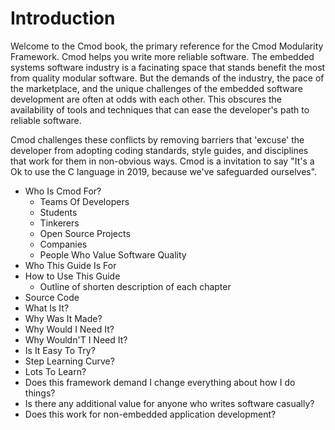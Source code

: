 # Introduction

Welcome to the Cmod book, the primary reference for the Cmod Modularity Framework. Cmod helps you write more reliable software. The embedded systems software industry is a facinating space that stands benefit the most from quality modular software. But the demands of the industry, the pace of the marketplace, and the unique challenges of the embedded software development are often at odds with each other. This obscures the availability of tools and techniques that can ease the developer's path to reliable software.

Cmod challenges these conflicts by removing barriers that 'excuse' the developer from adopting coding standards, style guides, and disciplines that work for them in non-obvious ways. Cmod is a invitation to say "It's a Ok to use the C language in 2019, because we've safeguarded ourselves".

  - Who Is Cmod For?
    - Teams Of Developers
    - Students
    - Tinkerers
    - Open Source Projects
    - Companies
    - People Who Value Software Quality
  - Who This Guide Is For
  - How to Use This Guide
    - Outline of shorten description of each chapter
  - Source Code
  - What Is It?
  - Why Was It Made?
  - Why Would I Need It?
  - Why Wouldn'T I Need It?
  - Is It Easy To Try?
  - Step Learning Curve?
  - Lots To Learn?
  - Does this framework demand I change everything about how I do things?
  - Is there any additional value for anyone who writes software casually?
  - Does this work for non-embedded application development?